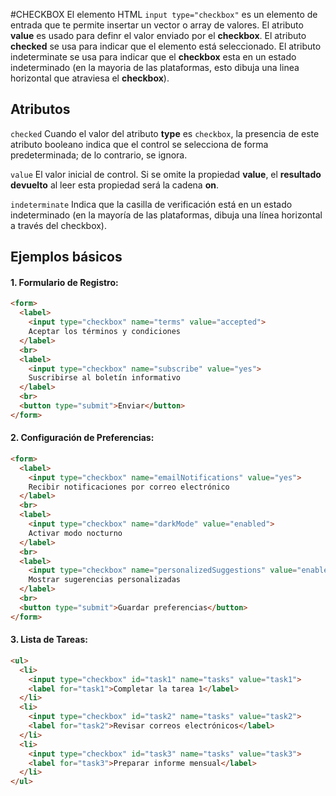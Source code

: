 #CHECKBOX
El elemento HTML ```input type="checkbox"``` es un elemento de entrada que te permite insertar un vector o array de valores. El atributo **value** es usado para definr el valor enviado por el **checkbox**. El atributo **checked** se usa para indicar que el elemento está seleccionado. El atributo indeterminate se usa para indicar que el **checkbox** esta en un estado indeterminado (en la mayoria de las plataformas, esto dibuja una linea horizontal que atraviesa el **checkbox**).

## Atributos
```checked```
Cuando el valor del atributo **type** es ```checkbox```, la presencia de este atributo booleano indica que el control se selecciona de forma predeterminada; de lo contrario, se ignora.

```value```
El valor inicial de control. Si se omite la propiedad **value**, el **resultado devuelto** al leer esta propiedad será la cadena **on**.

```indeterminate```
Indica que la casilla de verificación está en un estado indeterminado (en la mayoría de las plataformas, dibuja una línea horizontal a través del checkbox).

## Ejemplos básicos

#### 1.  Formulario de Registro:

```html
<form>
  <label>
    <input type="checkbox" name="terms" value="accepted">
    Aceptar los términos y condiciones
  </label>
  <br>
  <label>
    <input type="checkbox" name="subscribe" value="yes">
    Suscribirse al boletín informativo
  </label>
  <br>
  <button type="submit">Enviar</button>
</form>
```

#### 2. Configuración de Preferencias:

```html
<form>
  <label>
    <input type="checkbox" name="emailNotifications" value="yes">
    Recibir notificaciones por correo electrónico
  </label>
  <br>
  <label>
    <input type="checkbox" name="darkMode" value="enabled">
    Activar modo nocturno
  </label>
  <br>
  <label>
    <input type="checkbox" name="personalizedSuggestions" value="enabled">
    Mostrar sugerencias personalizadas
  </label>
  <br>
  <button type="submit">Guardar preferencias</button>
</form>
```

#### 3. Lista de Tareas:

```html
<ul>
  <li>
    <input type="checkbox" id="task1" name="tasks" value="task1">
    <label for="task1">Completar la tarea 1</label>
  </li>
  <li>
    <input type="checkbox" id="task2" name="tasks" value="task2">
    <label for="task2">Revisar correos electrónicos</label>
  </li>
  <li>
    <input type="checkbox" id="task3" name="tasks" value="task3">
    <label for="task3">Preparar informe mensual</label>
  </li>
</ul>
```